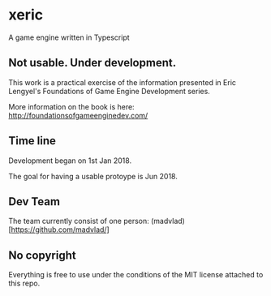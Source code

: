 # xeric
A game engine written in Typescript

## Not usable. Under development.

This work is a practical exercise of the information presented in Eric Lengyel's Foundations of Game Engine Development series.

More information on the book is here: http://foundationsofgameenginedev.com/

## Time line

Development began on 1st Jan 2018.

The goal for having a usable protoype is Jun 2018.

## Dev Team

The team currently consist of one person: (madvlad)[https://github.com/madvlad/]

## No copyright

Everything is free to use under the conditions of the MIT license attached to this repo.
